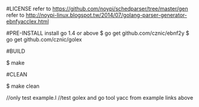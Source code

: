 #LICENSE
refer to https://github.com/noypi/schedparser/tree/master/gen
refer to http://noypi-linux.blogspot.tw/2014/07/golang-parser-generator-ebnfyacclex.html

#PRE-INSTALL
install go 1.4 or above
$ go get github.com/cznic/ebnf2y
$ go get github.com/cznic/golex

#BUILD

$ make

#CLEAN

$ make clean

//only test example.l
//test golex and go tool yacc from example links above

